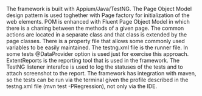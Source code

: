 The framework is built with Appium/Java/TestNG. The Page Object Model design pattern is used toghether with Page factory for initialization of the web elements. POM is enhanced with Fluent Page Object Model in which there is a chaning between the methods of a given page.
The common actions are located in a separate class and that class is extended by the page classes.
There is a property file that allows some commonly used variables to be easily maintained.
The testng.xml file is the runner file.
In some tests @DataProvider option is used just for exercise this approach.
ExtentReports is the reporting tool that is used in the framework. The TestNG listener interafce is used to log the statuses of the tests and to attach screenshot to the report.
The framework has integration with maven, so the tests can be run via the terminal given the profile described in the testng.xml file (mvn test -PRegression), not only via the IDE.
